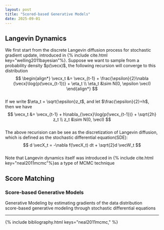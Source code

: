 ```yaml
---
layout: post
title: "Scored-based Generative Models"
date: 2025-09-01
---
```


## Langevin Dynamics
We first start from the discrete Langevin diffusion process for stochastic gradient update, introduced in {% include cite.html key="welling2011bayesian"%}. Suppose we want to sample from a probability density $p(\vecx)$, the following recursion will converge to this distribution
$$
\begin{align*}
\vecx_t &= \vecx_{t-1} + \frac{\epsilon}{2}\nabla {\vecx}\log{p(\vecx_{t-1})} + \eta_t \\
\eta_t &\sim N(0, \epsilon \vecI)
\end{align*}
$$  
If we write $\eta_t = \sqrt{\epsilon}z_t$, and let $\frac{\epsilon}{2}=h$, then we have  
$$
\vecx_t &= \vecx_{t-1} + h\nabla_{\vecx}\log{p(\vecx_{t-1})} + \sqrt{2h} z_t  \\
z_t &\sim N(0, \vecI)
$$  
The above recurision can be see as the discretization of Langevin diffusion, which is defined as the stochastic differential equation(SDE):  
$$
d \vecX_t = -\nabla f(\vecX_t) dt + \sqrt{2}d \vecW_t
$$  
Note that Langevin dynamics itself was introduced in {% include cite.html key="neal2011mcmc"%}as a type of MCMC technique


## Score Matching
### Score-based Generative Models
Generative Modeling by estimating gradients of the data distribution  
score-based generative modeling through stochastic differential equations

---
{% include bibliography.html keys="neal2011mcmc," %}
